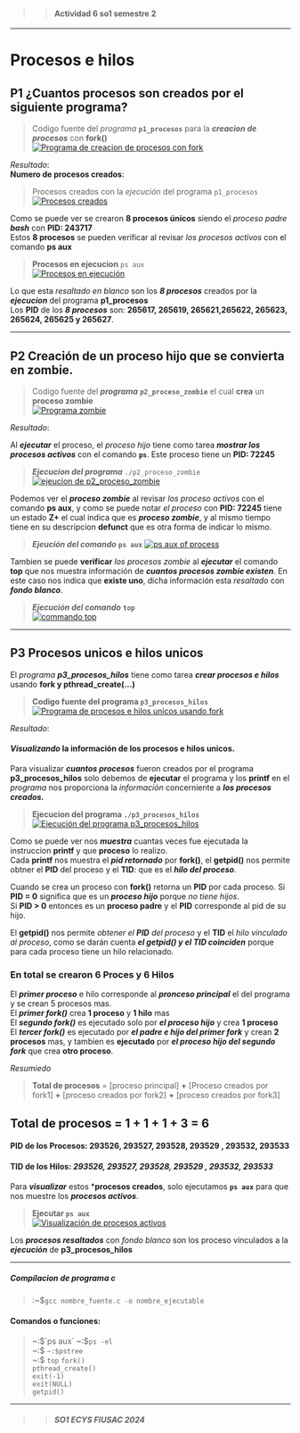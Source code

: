 >> #### Actividad 6 so1 semestre 2
-----

# Procesos e hilos

## P1 ¿Cuantos procesos son creados por el siguiente programa?  

> Codigo fuente del _programa_ **`p1_procesos`** para la ___creacion de procesos___ con __fork()__  
[![Programa de creacion de procesos con fork](https://i.postimg.cc/rmTqY3gL/Screenshot-from-2024-09-13-14-26-26.png)](https://postimg.cc/VS7yJ737)  



_Resultado_:  
**Numero de procesos creados**:  

> Procesos creados con la _ejecución_ del programa `p1_procesos`  
[![Procesos creados](https://i.postimg.cc/nzGW2c3q/Screenshot-from-2024-09-13-14-33-24.png)](https://postimg.cc/gXr4kdF0)

Como se puede ver se crearon __8 procesos únicos__ siendo el _proceso padre_ ___bash___ con **PID: 243717**  
Estos __8 procesos__ se pueden verificar al revisar _los procesos activos_ con el comando __ps aux__  

> **Procesos en ejecucion** `ps aux`  
[![Procesos en ejecución](https://i.postimg.cc/6qWtBP7x/Screenshot-from-2024-09-13-14-30-15.png)](https://postimg.cc/47Sr5BbW)  

Lo que esta _resaltado en blanco_ son los ___8 procesos___ creados por la ___ejecucion___ del programa __p1_procesos__  
Los __PID__ de los ___8 procesos___ son: **265617, 265619, 265621,265622, 265623, 265624, 265625 y 265627**.   


>>  
-----  


## P2 Creación de un proceso hijo que se convierta en zombie.  

> Codigo fuente del ___programa___ **`p2_proceso_zombie`** el cual __crea__ un __proceso zombie__     
[![Programa zombie](https://i.postimg.cc/MHGJFRkx/Screenshot-from-2024-09-12-23-44-44.png)](https://postimg.cc/R62Y3WVb)

_Resultado_:  

Al ___ejecutar___ el proceso, el _proceso hijo_ tiene como tarea ___mostrar los procesos activos___ con el comando **`ps`**. Este proceso tiene un **PID: 72245**   
> ***Ejecucion del programa*** `./p2_proceso_zombie`     
[![ejeucion de p2_proceso_zombie](https://i.postimg.cc/jSzbFRW8/Screenshot-from-2024-09-12-23-29-27.png)](https://postimg.cc/9DFK45YT)


Podemos ver el ___proceso zombie___ al revisar _los proceso activos_ con el comando __ps aux__, y como se puede notar _el proceso_ con **PID: 72245** tiene un estado **Z+** el cual indica que es ___proceso zombie___, y al mismo tiempo tiene en su descripcion __defunct__ que es otra forma de indicar lo mismo.  
> ___Ejeución del comando___ **`ps aux`**
[![ps aux of process](https://i.postimg.cc/5t7wddTz/Screenshot-from-2024-09-12-23-28-44.png)](https://postimg.cc/NyXymVgG)


Tambien se puede **verificar** _los procesos zombie_ al ***ejecutar*** el comando __top__   que nos muestra información de ___cuantos procesos zombie existen___. En este caso nos indica que **existe uno**, dicha información esta _resaltado_ con ___fondo blanco___.  
> ___Ejecución del comando___ **`top`**  
[![commando top](https://i.postimg.cc/L5XPxyNT/Screenshot-from-2024-09-12-23-43-25.png)](https://postimg.cc/ftGkLv4t)

>>  
----  


## P3 Procesos unicos e hilos unicos

El _programa_ ___p3_procesos_hilos___ tiene como tarea ___crear procesos e hilos___ usando **fork y pthread_create(...)**    

> __Codigo fuente del programa `p3_procesos_hilos`__  
[![Programa de procesos e hilos unicos usando fork](https://i.postimg.cc/MHMFY7X4/Screenshot-from-2024-09-13-13-18-33.png)](https://postimg.cc/n9x2FQ4Y)

_Resultado_:  

#### _Visualizando_ la información de los procesos e hilos unicos.   
Para visualizar ___cuantos procesos___ fueron creados por el programa **p3_procesos_hilos** solo debemos de __ejecutar__ el programa y los __printf__ en el _programa_ nos proporciona la _información_ concerniente a ___los procesos creados.___  


> **Ejecucion del programa  `./p3_procesos_hilos`**    
[![Ejecución del programa p3_procesos_hilos](https://i.postimg.cc/zG7Q3LKs/Screenshot-from-2024-09-13-15-31-13.png)](https://postimg.cc/k2Vspgjs)  

Como se puede ver nos ___muestra___ cuantas veces fue ejecutada la instruccion __printf__ y que __proceso__ lo realizo.  
Cada __printf__ nos muestra el ___pid retornado___ por __fork()__, el __getpid()__ nos permite obtner  el __PID__ del proceso y el  __TID__: que es el ___hilo del proceso___.  

Cuando se crea un proceso con __fork()__ retorna un __PID__ por cada proceso. Si **PID = 0**  significa que es un ___proceso hijo___ porque _no tiene hijos_.  
Si  **PID > 0** entonces es un __proceso padre__  y el  __PID__ corresponde al pid de su  hijo.  

El __getpid()__ nos permite _obtener el **PID** del proceso_  y el __TID__ el _hilo vinculado al  proceso_, como se darán cuenta  ___el getpid() y el TID coinciden___ porque para cada proceso tiene un hilo relacionado.   

### En total se crearon  __6 Proces__ y  __6 Hilos__ 
El ___primer proceso___ e hilo corresponde al ___pronceso principal___ el del programa y se crean 5 procesos mas.  
El ___primer  fork()___ crea **1 proceso** y  **1 hilo** mas   
El ___segundo fork()___ es ejecutado solo por ___el proceso hijo___  y crea **1 proceso**       
El ___tercer fork()___ es ejecutado por ___el padre e hijo del primer fork___ y crean **2 procesos** mas, y tambien es __ejecutado__ por ___el proceso hijo del segundo fork___ que crea **otro proceso**.   

_Resumiedo_   
> __Total de procesos__ = [proceso principal] __+__ [Proceso creados por fork1] __+__ [proceso creados por fork2] __+__ [proceso creados por fork3]  

##  Total de procesos = 1 + 1 + 1 + 3 = **6** 

####  PID de los Procesos: **293526,  293527, 293528, 293529 , 293532, 293533** 
####  TID de los Hilos:  ___293526,  293527, 293528, 293529 , 293532, 293533___ 


Para ___visualizar___ estos ***procesos creados**, solo ejecutamos **`ps aux`** para que nos muestre los ___procesos activos___.  

> **Ejecutar `ps aux`**  
  [![Visualización de procesos activos](https://i.postimg.cc/rydCrdXB/Screenshot-from-2024-09-13-15-32-53.png)](https://postimg.cc/NLcHhj0D)   

Los ___procesos resaltados___ con *fondo blanco* son los proceso vinculados a la ___ejecución___ de  **p3_procesos_hilos**  




-----  


##### Compilacion de programa c 
> :~$`gcc nombre_fuente.c -o nombre_ejecutable`


#### Comandos o funciones:
> ~:$`ps aux`  
 ~:$`ps -el`  
 ~:$ `~:$pstree`  
 ~:$ `top` 
 `fork()`  
 `pthread_create()`  
 `exit(-1)`   
 `exit(NULL)`  
 `getpid()`  


___  

>> ##### _SO1 ECYS FIUSAC 2024_  


